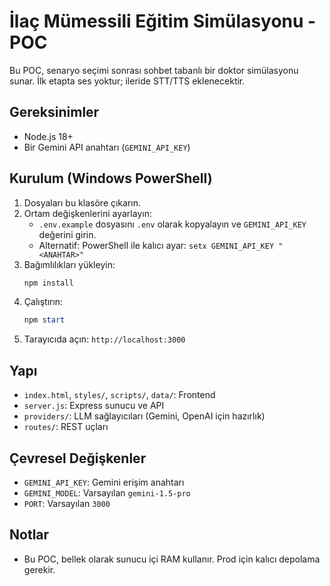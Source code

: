 # İlaç Mümessili Eğitim Simülasyonu - POC

Bu POC, senaryo seçimi sonrası sohbet tabanlı bir doktor simülasyonu sunar. İlk etapta ses yoktur; ileride STT/TTS eklenecektir.

## Gereksinimler
- Node.js 18+
- Bir Gemini API anahtarı (`GEMINI_API_KEY`)

## Kurulum (Windows PowerShell)
1. Dosyaları bu klasöre çıkarın.
2. Ortam değişkenlerini ayarlayın:
   - `.env.example` dosyasını `.env` olarak kopyalayın ve `GEMINI_API_KEY` değerini girin.
   - Alternatif: PowerShell ile kalıcı ayar: `setx GEMINI_API_KEY "<ANAHTAR>"`
3. Bağımlılıkları yükleyin:
   ```powershell
   npm install
   ```
4. Çalıştırın:
   ```powershell
   npm start
   ```
5. Tarayıcıda açın: `http://localhost:3000`

## Yapı
- `index.html`, `styles/`, `scripts/`, `data/`: Frontend
- `server.js`: Express sunucu ve API
- `providers/`: LLM sağlayıcıları (Gemini, OpenAI için hazırlık)
- `routes/`: REST uçları

## Çevresel Değişkenler
- `GEMINI_API_KEY`: Gemini erişim anahtarı
- `GEMINI_MODEL`: Varsayılan `gemini-1.5-pro`
- `PORT`: Varsayılan `3000`

## Notlar
- Bu POC, bellek olarak sunucu içi RAM kullanır. Prod için kalıcı depolama gerekir.


